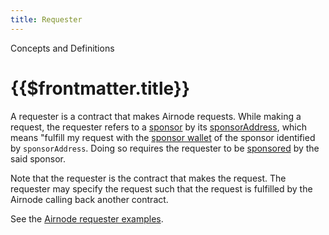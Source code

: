 ```yaml
---
title: Requester
---
```


<TitleSpan>Concepts and Definitions</TitleSpan>

# {{$frontmatter.title}}

<VersionWarning/>

<!--TocHeader /-->
<!--TOC class="table-of-contents" :include-level="[2,3]" /-->

A requester is a contract that makes Airnode requests. While making a request,
the requester refers to a [sponsor](sponsor.md) by its
[sponsorAddress](sponsor.md#sponsoraddress), which means "fulfill my request
with the [sponsor wallet](sponsor.md#sponsorwallet) of the sponsor identified by
`sponsorAddress`. Doing so requires the requester to be [sponsored](sponsor.md)
by the said sponsor.

Note that the requester is the contract that makes the request. The requester
may specify the request such that the request is fulfilled by the Airnode
calling back another contract.

See the
[Airnode requester examples](https://github.com/api3dao/airnode/tree/v0.6/packages/airnode-examples/contracts).

